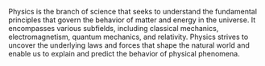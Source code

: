 
Physics is the branch of science that seeks to understand the fundamental principles that govern the behavior of matter and energy in the universe. It encompasses various subfields, including classical mechanics, electromagnetism, quantum mechanics, and relativity. Physics strives to uncover the underlying laws and forces that shape the natural world and enable us to explain and predict the behavior of physical phenomena.

